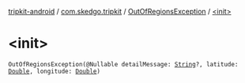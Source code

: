[tripkit-android](../../index.md) / [com.skedgo.tripkit](../index.md) / [OutOfRegionsException](index.md) / [&lt;init&gt;](./-init-.md)

# &lt;init&gt;

`OutOfRegionsException(@Nullable detailMessage: `[`String`](https://kotlinlang.org/api/latest/jvm/stdlib/kotlin/-string/index.html)`?, latitude: `[`Double`](https://kotlinlang.org/api/latest/jvm/stdlib/kotlin/-double/index.html)`, longitude: `[`Double`](https://kotlinlang.org/api/latest/jvm/stdlib/kotlin/-double/index.html)`)`